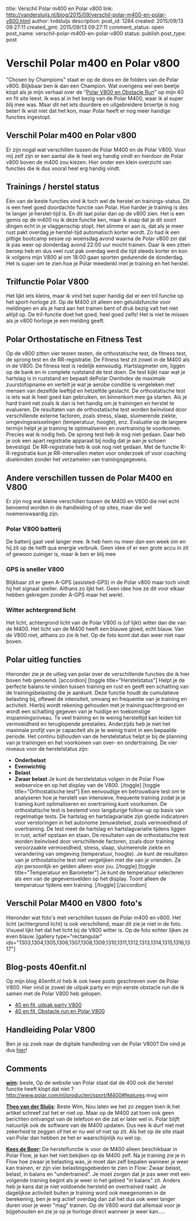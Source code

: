 title: Verschil Polar m400 en Polar v800
link: http://vandersluijs.nl/blog/2015/09/verschil-polar-m400-en-polar-v800.html
author: tvdsluijs
description: 
post_id: 1284
created: 2015/09/13 09:27:11
created_gmt: 2015/09/13 09:27:11
comment_status: open
post_name: verschil-polar-m400-en-polar-v800
status: publish
post_type: post

# Verschil Polar m400 en Polar v800

"Chosen by Champions" staat er op de doos en de folders van de Polar v800. Blijkbaar ben ik dan een Champion. Wat overigens wel een beetje klopt als je mijn verhaal over de "[Polar V800 en Obstacle Run](http://40enfit.nl/polar-v800-en-obstacle-run/)" op mijn 40 en fit site leest. Ik was al in het bezig van de Polar M400, waar ik al super blij mee was. Maar dit net iets duurdere en uitgebreidere broertje is nog beter! Ik wist niet dat het kon, maar Polar heeft er nog meer handige functies ingestopt. 

## Verschil Polar m400 en Polar v800

Er zijn nogal wat verschillen tussen de Polar M400 en de Polar V800. Voor mij zelf zijn er een aantal die ik heel erg handig vindt en hierdoor de Polar v800 boven de m400 zou kiezen. Hier onder een klein overzicht van functies die ik dus vooral heel erg handig vindt. 

## Trainings / herstel status

Één van de beste functies vind ik toch wel de herstel en trainings-status. Dit is een heel goed doordachte functie van Polar. Hoe harder je training is des te langer je herstel-tijd is. En dit laat polar dan op de v800 zien. Het is een gemis op de m400 nu ik deze functie ken, maar ik snap dat je dit soort dingen echt in je vlaggenschip stopt. Het slimme er aan is, dat als je meer rust pakt overdag je herstel-tijd automatisch korter wordt. Zo had ik een pittige bootcamp sessie op woensdag avond waarna de Polar v800 zei dat ik pas weer op donderdag avond 22:00 uur mocht trainen. Daar ik een zitten beroep heb en dus veel rust pak overdag werd die tijd steeds korter en kon ik volgens mijn V800 al om 18:00 gaan sporten gedurende de donderdag. Het is super om te zien hoe je Polar meedenkt met je training en het herstel. 

## Trilfunctie Polar V800

Het lijkt iets kleins, maar ik vind het super handig dat er een tril functie op het sport-horloge zit. Op de M400 zit alleen een geluidsfunctie voor meldingen en als je hard aan het trainen bent of druk bezig valt het niet altijd op. De tril-functie doet het goed, heel goed zelfs! Het is niet te missen als je v800 horloge je een melding geeft. 

## Polar Orthostatische en Fitness Test

Op de v800 zitten vier testen testen, de orthostatische test, de fitness test, de sprong test en de RR-registratie. De Fitness test zit zowel in de M400 als in de V800. De fitness test is redelijk eenvoudig. Hartslagmeter om, liggen op de bank en in complete ruststand de test doen. De test kijkt naar wat je hartslag is in ruststand en bepaalt dePolar OwnIndex de maximale zuurstofopname en vertelt je wat je aerobe conditie is vergeleken met mensen van dezelfde leeftijd en hetzelfde geslacht. De orthostatische test is iets wat ik heel goed kan gebruiken, en binnenkort mee ga starten. Als je hard traint net zoals ik dan is het handig om je trainingen en herstel te evalueren. De resultaten van de orthostatische test worden beïnvloed door verschillende externe factoren, zoals stress, slaap, sluimerende ziekte, omgevingswisselingen (temperatuur, hoogte), enz. Evaluatie op de langere termijn helpt je je training te optimaliseren en overtraining te voorkomen. Precies wat ik nodig heb. De sprong test heb ik nog niet gedaan. Daar heb je ook een apart registratie apparaat bij nodig dat je aan je schoen bevestigd. De RR-registratie heb ik ook nog niet gedaan. Met de functie R-R-registratie kun je RR-intervallen meten voor onderzoek of voor coaching doeleinden zonder het verzamelen van trainingsgegevens. 

## Andere verschillen tussen de Polar M400 en V800

Er zijn nog wat kleine verschillen tussen de M400 en V800 die niet echt benoemd worden in de handleiding of op sites, maar die wel noemenswaardig zijn. 

### Polar V800 batterij

De batterij gaat veel langer mee. Ik heb hem nu meer dan een week om en hij zit op de helft qua energie verbruik. Geen idee of er een grote accu in zit of gewoon zuiniger is, maar ik ben er blij mee 

### GPS is sneller V800

Blijkbaar zit er geen A-GPS (assisted-GPS) in de Polar v800 maar toch vindt hij het signaal sneller. Althans zo lijkt het. Geen idee hoe ze dit voor elkaar hebben gekregen zonder A-GPS maar het werkt. 

### Witter achtergrond licht

Het licht, achtergrond licht van de Polar V800 is (of lijkt) witter dan die van de M400. Het licht van de M400 heeft een blauwe gloed, echt blauw. Van de V800 niet, althans zo zie ik het. Op de foto komt dat dan weer niet naar boven. 

## Polar uitleg functies

Hieronder zie je de uitleg van polar over de verschillende functies die ik hier boven heb genoemd. [accordion] [toggle title="Herstelstatus"] Helpt je de perfecte balans te vinden tussen training en rust en geeft een schatting van de trainingsbelasting die je aankunt. Deze functie houdt de cumulatieve belasting bij, oftewel de intensiteit, omvang en frequentie van je training en activiteit. Hierbij wordt rekening gehouden met je trainingsachtergrond en wordt een schatting gegeven van je huidige en toekomstige inspanningsniveau. Te veel training en te weinig hersteltijd kan leiden tot vermoeidheid en teruglopende prestaties. Anderzijds heb je niet het maximale profijt van je capaciteit als je te weinig traint in een bepaalde periode. Het continu bijhouden van de herstelstatus helpt je bij de planning van je trainingen en het voorkomen van over- en ondertraining. De vier niveaus voor de herstelstatus zijn: 

  * **Onderbelast**
  * **Evenwichtig**
  * **Belast**
  * **Zwaar belast**
Je kunt de herstelstatus volgen in de Polar Flow webservice en op het display van de V800. [/toggle] [toggle title="Orthostatische test"] Een eenvoudige en betrouwbare test om te analyseren hoe je herstelt van intensieve, frequente training zodat je je training kunt optimaliseren en overtraining kunt voorkomen. De orthostatische test is bestemd voor langdurige follow-up op basis van regelmatige tests. De hartslag en hartslagvariatie zijn goede indicatoren voor verstoringen in het autonome zenuwstelsel, zoals vermoeidheid of overtraining. De test meet de hartslag en hartslagvariatie tijdens liggen in rust, actief opstaan en staan. De resultaten van de orthostatische test worden beïnvloed door verschillende factoren, zoals door training veroorzaakte vermoeidheid, stress, slaap, sluimerende ziekte en verandering van omgeving (temperatuur, hoogte). Je kunt de resultaten van je orthostatische test niet vergelijken met die van je vrienden. Ze zijn persoonlijk en gelden alleen voor jou. [/toggle] [toggle title="Temperatuur en Barometer"] Je kunt de temperatuur selecteren als een van de gegevensvelden op het display. Toont alleen de temperatuur tijdens een training. [/toggle] [/accordion] 

## Verschil Polar M400 en V800  foto's

Hieronder wat foto's met verschillen tussen de Polar m400 en v800. Het licht (achtergrond licht) is ook verschillend, maar dit zie je niet in de foto. Visueel lijkt het dat het licht bij de V800 witter is. Op de foto echter lijken ze even blauw. [gallery type="rectangular" ids="1303,1304,1305,1306,1307,1308,1309,1310,1311,1312,1313,1314,1315,1316,1317"] 

## Blog-posts 40enfit.nl

Op mijn blog 40enfit.nl heb ik ook twee posts geschreven over de Polar V800. Hier vind je zowel de uitpak party en mijn eerste obstacle run die ik samen met de Polar V800 heb gelopen. 

  * [40 en fit, uitpak party V800](http://40enfit.nl/uitpakparty-polar-v800/)
  * [40 en fit, Obstacle run en Polar V800](http://40enfit.nl/polar-v800-en-obstacle-run/)

## Handleiding Polar V800

Ben je op zoek naar de digitale handleiding van de Polar V800? Die vind je dus [hier](http://www.polar.com/e_manuals/V800/Polar_V800_user_manual_Nederlands/manual.pdf)!

## Comments

**[wim](#1055 "2016-05-26 20:13:31"):** beste, Op de website van Polar staat dat de 400 ook die herstel functie heeft klopt dat niet ? http://www.polar.com/nl/producten/sport/M400#features mvg wim

**[Theo van der Sluijs](#1056 "2016-05-26 20:15:34"):** Beste Wim, Nou laten we het zo zeggen toen ik het artikel schreef zat het er niet op. Maar op de M400 zat toen ook geen berichten ontvangst van de telefoon en die zat er later wel in. Polar blijft natuurlijk ook de software van de M400 updaten. Dus nee ik durf niet met zekerheid te zeggen of het er nu wel of niet op zit. Als het op de site staat van Polar dan hebben ze het er waarschijnlijk nu wel op.

**[Kees de Boer](#3262 "2016-06-08 06:14:55"):** De herstelfunctie is voor de M400 alleen beschikbaar in Polar Flow, je kan het niet bekijken op de M400 zelf. Na je training zie je in Flow hoe zwaar je belasting was, je moet dan zelf bepalen wanneer je weer kan trainen, er zijn vier belastingsgebieden te zien in Flow: Zwaar belast, belast, in balans en "undertrained". Je moet zorgen dat je pas weer met een volgende training begint als je weer in het gebied "in balans" zit. Anders heb je kans dat je niet voldoende hersteld en overtrained raakt. Je dagelijkse activiteit buiten je training word ook meegenomen in de berekening, ben je erg actief overdag dan zal het dus ook weer langer duren voor je weer "mag" trainen. Op de V800 word dat allemaal voor je bijgehouden en zie je op je horloge direct wanneer je weer kan.....

